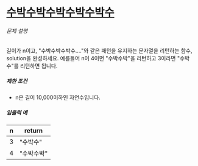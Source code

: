 # [수박수박수박수박수박수](https://school.programmers.co.kr/learn/courses/30/lessons/12922)


###### 문제 설명


길이가 n이고, "수박수박수박수...."와 같은 패턴을 유지하는 문자열을 리턴하는 함수, solution을 완성하세요. 예를들어 n이 4이면 "수박수박"을 리턴하고 3이라면 "수박수"를 리턴하면 됩니다.


##### 제한 조건


* n은 길이 10,000이하인 자연수입니다.


##### 입출력 예




| n | return |
| --- | --- |
| 3 | "수박수" |
| 4 | "수박수박" |


